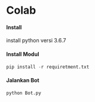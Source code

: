 # Colab
#### Install
install python versi 3.6.7

#### Install Modul
```python
pip install -r requiretment.txt
```

#### Jalankan Bot
```python
python Bot.py
```